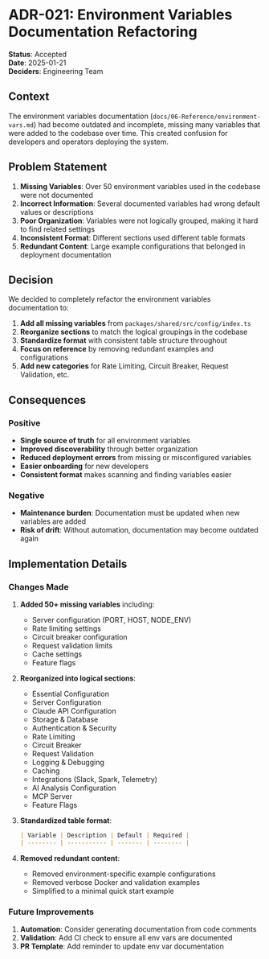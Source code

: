 # ADR-021: Environment Variables Documentation Refactoring

**Status**: Accepted  
**Date**: 2025-01-21  
**Deciders**: Engineering Team

## Context

The environment variables documentation (`docs/06-Reference/environment-vars.md`) had become outdated and incomplete, missing many variables that were added to the codebase over time. This created confusion for developers and operators deploying the system.

## Problem Statement

1. **Missing Variables**: Over 50 environment variables used in the codebase were not documented
2. **Incorrect Information**: Several documented variables had wrong default values or descriptions
3. **Poor Organization**: Variables were not logically grouped, making it hard to find related settings
4. **Inconsistent Format**: Different sections used different table formats
5. **Redundant Content**: Large example configurations that belonged in deployment documentation

## Decision

We decided to completely refactor the environment variables documentation to:

1. **Add all missing variables** from `packages/shared/src/config/index.ts`
2. **Reorganize sections** to match the logical groupings in the codebase
3. **Standardize format** with consistent table structure throughout
4. **Focus on reference** by removing redundant examples and configurations
5. **Add new categories** for Rate Limiting, Circuit Breaker, Request Validation, etc.

## Consequences

### Positive

- **Single source of truth** for all environment variables
- **Improved discoverability** through better organization
- **Reduced deployment errors** from missing or misconfigured variables
- **Easier onboarding** for new developers
- **Consistent format** makes scanning and finding variables easier

### Negative

- **Maintenance burden**: Documentation must be updated when new variables are added
- **Risk of drift**: Without automation, documentation may become outdated again

## Implementation Details

### Changes Made

1. **Added 50+ missing variables** including:
   - Server configuration (PORT, HOST, NODE_ENV)
   - Rate limiting settings
   - Circuit breaker configuration
   - Request validation limits
   - Cache settings
   - Feature flags

2. **Reorganized into logical sections**:
   - Essential Configuration
   - Server Configuration
   - Claude API Configuration
   - Storage & Database
   - Authentication & Security
   - Rate Limiting
   - Circuit Breaker
   - Request Validation
   - Logging & Debugging
   - Caching
   - Integrations (Slack, Spark, Telemetry)
   - AI Analysis Configuration
   - MCP Server
   - Feature Flags

3. **Standardized table format**:

   ```markdown
   | Variable | Description | Default | Required |
   | -------- | ----------- | ------- | -------- |
   ```

4. **Removed redundant content**:
   - Removed environment-specific example configurations
   - Removed verbose Docker and validation examples
   - Simplified to a minimal quick start example

### Future Improvements

1. **Automation**: Consider generating documentation from code comments
2. **Validation**: Add CI check to ensure all env vars are documented
3. **PR Template**: Add reminder to update env var documentation
